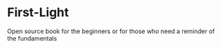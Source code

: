 # First-Light
Open source book for the beginners or for those who need a reminder of the fundamentals
